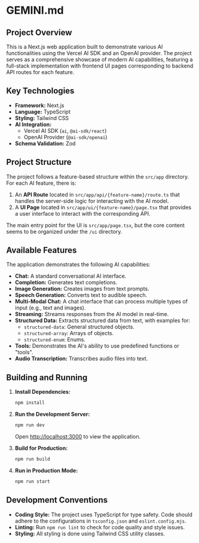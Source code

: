# GEMINI.md

## Project Overview

This is a Next.js web application built to demonstrate various AI functionalities using the Vercel AI SDK and an OpenAI provider. The project serves as a comprehensive showcase of modern AI capabilities, featuring a full-stack implementation with frontend UI pages corresponding to backend API routes for each feature.

## Key Technologies

*   **Framework:** Next.js
*   **Language:** TypeScript
*   **Styling:** Tailwind CSS
*   **AI Integration:**
    *   Vercel AI SDK (`ai`, `@ai-sdk/react`)
    *   OpenAI Provider (`@ai-sdk/openai`)
*   **Schema Validation:** Zod

## Project Structure

The project follows a feature-based structure within the `src/app` directory. For each AI feature, there is:

1.  An **API Route** located in `src/app/api/{feature-name}/route.ts` that handles the server-side logic for interacting with the AI model.
2.  A **UI Page** located in `src/app/ui/{feature-name}/page.tsx` that provides a user interface to interact with the corresponding API.

The main entry point for the UI is `src/app/page.tsx`, but the core content seems to be organized under the `/ui` directory.

## Available Features

The application demonstrates the following AI capabilities:

*   **Chat:** A standard conversational AI interface.
*   **Completion:** Generates text completions.
*   **Image Generation:** Creates images from text prompts.
*   **Speech Generation:** Converts text to audible speech.
*   **Multi-Modal Chat:** A chat interface that can process multiple types of input (e.g., text and images).
*   **Streaming:** Streams responses from the AI model in real-time.
*   **Structured Data:** Extracts structured data from text, with examples for:
    *   `structured-data`: General structured objects.
    *   `structured-array`: Arrays of objects.
    *   `structured-enum`: Enums.
*   **Tools:** Demonstrates the AI's ability to use predefined functions or "tools".
*   **Audio Transcription:** Transcribes audio files into text.

## Building and Running

1.  **Install Dependencies:**
    ```bash
    npm install
    ```

2.  **Run the Development Server:**
    ```bash
    npm run dev
    ```
    Open [http://localhost:3000](http://localhost:3000) to view the application.

3.  **Build for Production:**
    ```bash
    npm run build
    ```

4.  **Run in Production Mode:**
    ```bash
    npm run start
    ```

## Development Conventions

*   **Coding Style:** The project uses TypeScript for type safety. Code should adhere to the configurations in `tsconfig.json` and `eslint.config.mjs`.
*   **Linting:** Run `npm run lint` to check for code quality and style issues.
*   **Styling:** All styling is done using Tailwind CSS utility classes.
